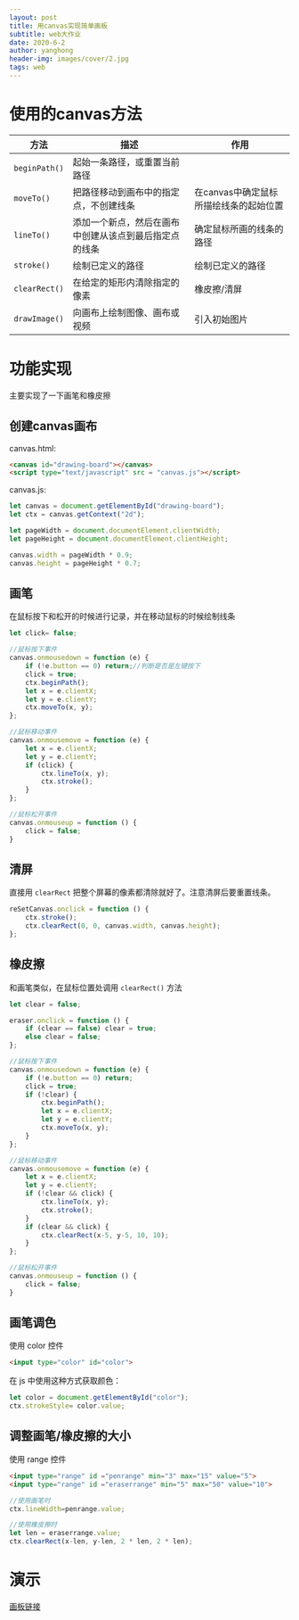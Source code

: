 ```yaml
---
layout: post
title: 用canvas实现简单画板
subtitle: web大作业
date: 2020-6-2
author: yanghong
header-img: images/cover/2.jpg
tags: web
---
```




# 使用的canvas方法

| 方法          | 描述                                                   | 作用                                   |
| ------------- | ------------------------------------------------------ | -------------------------------------- |
| `beginPath()` | 起始一条路径，或重置当前路径                           |                                        |
| `moveTo()`    | 把路径移动到画布中的指定点，不创建线条                 | 在canvas中确定鼠标所描绘线条的起始位置 |
| `lineTo()`    | 添加一个新点，然后在画布中创建从该点到最后指定点的线条 | 确定鼠标所画的线条的路径               |
| `stroke()`    | 绘制已定义的路径                                       | 绘制已定义的路径                       |
| `clearRect()` | 在给定的矩形内清除指定的像素                           | 橡皮擦/清屏                            |
| `drawImage()` | 向画布上绘制图像、画布或视频                           | 引入初始图片                           |



# 功能实现

主要实现了一下画笔和橡皮擦

## 创建canvas画布

canvas.html:

```html
<canvas id="drawing-board"></canvas>
<script type="text/javascript" src = "canvas.js"></script>
```

canvas.js:

```js
let canvas = document.getElementById("drawing-board");
let ctx = canvas.getContext("2d");

let pageWidth = document.documentElement.clientWidth;
let pageHeight = document.documentElement.clientHeight;

canvas.width = pageWidth * 0.9;
canvas.height = pageHeight * 0.7;
```

## 画笔

在鼠标按下和松开的时候进行记录，并在移动鼠标的时候绘制线条

```js
let click= false;

//鼠标按下事件
canvas.onmousedown = function (e) {
    if (!e.button == 0) return;//判断是否是左键按下
    click = true;
    ctx.beginPath();
    let x = e.clientX;
    let y = e.clientY;
    ctx.moveTo(x, y);
};

//鼠标移动事件
canvas.onmousemove = function (e) {
    let x = e.clientX;
    let y = e.clientY;
    if (click) {
        ctx.lineTo(x, y);
        ctx.stroke();
    }
};

//鼠标松开事件
canvas.onmouseup = function () {
    click = false;
}
```

## 清屏

直接用 `clearRect` 把整个屏幕的像素都清除就好了。注意清屏后要重置线条。

```js
reSetCanvas.onclick = function () {
    ctx.stroke();
    ctx.clearRect(0, 0, canvas.width, canvas.height);
};
```

## 橡皮擦

和画笔类似，在鼠标位置处调用 `clearRect()` 方法

```js
let clear = false;

eraser.onclick = function () {
    if (clear == false) clear = true;
    else clear = false;
};

//鼠标按下事件
canvas.onmousedown = function (e) {
    if (!e.button == 0) return;
    click = true;
    if (!clear) {
        ctx.beginPath();
        let x = e.clientX;
        let y = e.clientY;
        ctx.moveTo(x, y);
    }
};

//鼠标移动事件
canvas.onmousemove = function (e) {
    let x = e.clientX;
    let y = e.clientY;
    if (!clear && click) {
        ctx.lineTo(x, y);
        ctx.stroke();
    }
    if (clear && click) {
        ctx.clearRect(x-5, y-5, 10, 10);
    }
};

//鼠标松开事件
canvas.onmouseup = function () {
    click = false;
}
```



## 画笔调色

使用 color 控件

```html
<input type="color" id="color">
```

在 js 中使用这种方式获取颜色：

```js
let color = document.getElementById("color");
ctx.strokeStyle= color.value;
```

## 调整画笔/橡皮擦的大小

使用 range 控件

```html
<input type="range" id ="penrange" min="3" max="15" value="5">
<input type="range" id ="eraserrange" min="5" max="50" value="10">
```

```js
//使用画笔时
ctx.lineWidth=penrange.value;

//使用橡皮擦时
let len = eraserrange.value;
ctx.clearRect(x-len, y-len, 2 * len, 2 * len);
```






# 演示

[画板链接](https://www.yanghongsblog.tk/canvas%E7%94%BB%E6%9D%BF/)